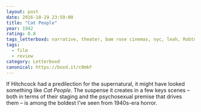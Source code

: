```yaml
---
layout: post 
date: 2016-10-29 23:59:00
title: "Cat People"
year: 1942
rating: 0.8
tags_letterboxd: narrative, theater, bam rose cinemas, nyc, leah, Robtober
tags:
  - film
  - review
category: Letterboxd
canonical: https://boxd.it/c0mkF
---
```


If Hitchcock had a predilection for the supernatural, it might have looked something like <cite>Cat People</cite>. The suspense it creates in a few keys scenes – both in terms of their staging and the psychosexual premise that drives them – is among the boldest I’ve seen from 1940s-era horror.